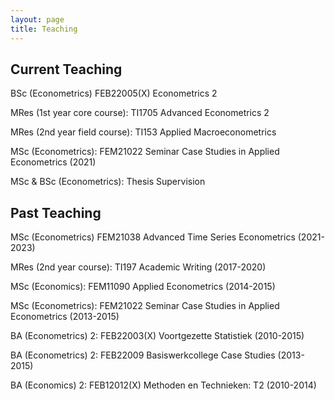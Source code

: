 ```yaml
---
layout: page
title: Teaching
---
```


Current Teaching
----------------

BSc (Econometrics) FEB22005(X) Econometrics 2

MRes (1st year core course): TI1705 Advanced Econometrics 2

MRes (2nd year field course): TI153 Applied Macroeconometrics

MSc (Econometrics): FEM21022 Seminar Case Studies in Applied Econometrics (2021)

MSc & BSc (Econometrics): Thesis Supervision


Past Teaching
-------------

MSc (Econometrics) FEM21038 Advanced Time Series Econometrics (2021-2023)

MRes (2nd year course): TI197 Academic Writing (2017-2020)

MSc (Economics): FEM11090 Applied Econometrics (2014-2015)

MSc (Econometrics): FEM21022 Seminar Case Studies in Applied Econometrics (2013-2015)

BA (Econometrics) 2: FEB22003(X) Voortgezette Statistiek (2010-2015)

BA (Econometrics) 2: FEB22009 Basiswerkcollege Case Studies (2013-2015)

BA (Economics) 2: FEB12012(X) Methoden en Technieken: T2 (2010-2014)
